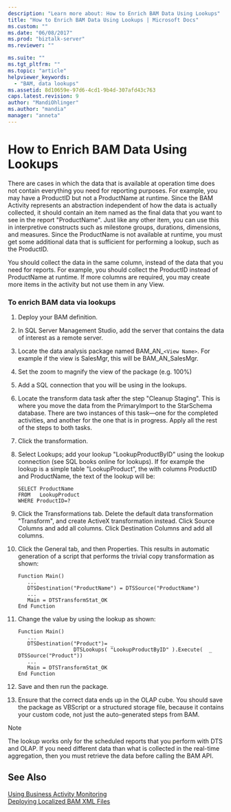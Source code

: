 ```yaml
---
description: "Learn more about: How to Enrich BAM Data Using Lookups"
title: "How to Enrich BAM Data Using Lookups | Microsoft Docs"
ms.custom: ""
ms.date: "06/08/2017"
ms.prod: "biztalk-server"
ms.reviewer: ""

ms.suite: ""
ms.tgt_pltfrm: ""
ms.topic: "article"
helpviewer_keywords: 
  - "BAM, data lookups"
ms.assetid: 8d10659e-97d6-4cd1-9b4d-307afd43c763
caps.latest.revision: 9
author: "MandiOhlinger"
ms.author: "mandia"
manager: "anneta"
---
```

# How to Enrich BAM Data Using Lookups
There are cases in which the data that is available at operation time does not contain everything you need for reporting purposes. For example, you may have a ProductID but not a ProductName at runtime. Since the BAM Activity represents an abstraction independent of how the data is actually collected, it should contain an item named as the final data that you want to see in the report "ProductName". Just like any other item, you can use this in interpretive constructs such as milestone groups, durations, dimensions, and measures. Since the ProductName is not available at runtime, you must get some additional data that is sufficient for performing a lookup, such as the ProductID.  
  
 You should collect the data in the same column, instead of the data that you need for reports. For example, you should collect the ProductID instead of ProductName at runtime. If more columns are required, you may create more items in the activity but not use them in any View.  
  
### To enrich BAM data via lookups  
  
1.  Deploy your BAM definition.  
  
2.  In SQL Server Management Studio, add the server that contains the data of interest as a remote server.  
  
3.  Locate the data analysis package named BAM_AN_`<View Name>`. For example if the view is SalesMgr, this will be BAM_AN_SalesMgr.  
  
4.  Set the zoom to magnify the view of the package (e.g. 100%)  
  
5.  Add a SQL connection that you will be using in the lookups.  
  
6.  Locate the transform data task after the step "Cleanup Staging". This is where you move the data from the PrimaryImport to the StarSchema database. There are two instances of this task—one for the completed activities, and another for the one that is in progress. Apply all the rest of the steps to both tasks.  
  
7.  Click the transformation.  
  
8.  Select Lookups; add your lookup "LookupProductByID" using the lookup connection (see SQL books online for lookups). If for example the lookup is a simple table "LookupProduct", the with columns ProductID and ProductName, the text of the lookup will be:  
  
    ```  
    SELECT ProductName  
    FROM   LookupProduct  
    WHERE ProductID=?  
    ```  
  
9. Click the Transformations tab. Delete the default data transformation "Transform", and create ActiveX transformation instead. Click Source Columns and add all columns. Click Destination Columns and add all columns.  
  
10. Click the General tab, and then Properties. This results in automatic generation of a script that performs the trivial copy transformation as shown:  
  
    ```  
    Function Main()  
       ...  
       DTSDestination("ProductName") = DTSSource("ProductName")  
       ...  
       Main = DTSTransformStat_OK  
    End Function  
    ```  
  
11. Change the value by using the lookup as shown:  
  
    ```  
    Function Main()  
       ...  
       DTSDestination("Product")= _  
                      DTSLookups( "LookupProductByID" ).Execute(  _                                  DTSSource("Product"))  
       ...  
       Main = DTSTransformStat_OK  
    End Function  
    ```  
  
12. Save and then run the package.  
  
13. Ensure that the correct data ends up in the OLAP cube. You should save the package as VBScript or a structured storage file, because it contains your custom code, not just the auto-generated steps from BAM.  
  
> [!NOTE]
>  The lookup works only for the scheduled reports that you perform with DTS and OLAP. If you need different data than what is collected in the real-time aggregation, then you must retrieve the data before calling the BAM API.  
  
## See Also  
 [Using Business Activity Monitoring](../core/using-business-activity-monitoring.md)   
 [Deploying Localized BAM XML Files](../core/deploying-localized-bam-xml-files.md)

